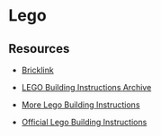 # Lego

## Resources

- [Bricklink](https://www.bricklink.com/v2/main.page)

- [LEGO Building Instructions Archive](https://news.ycombinator.com/item?id=36616398)

- [More Lego Building Instructions](https://lego.brickinstructions.com/)

- [Official Lego Building Instructions](https://www.lego.com/en-us/service/buildinginstructions?locale=en-us)